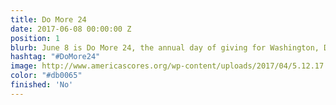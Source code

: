 ```yaml
---
title: Do More 24
date: 2017-06-08 00:00:00 Z
position: 1
blurb: June 8 is Do More 24, the annual day of giving for Washington, DC, area nonprofits.
hashtag: "#DoMore24"
image: http://www.americascores.org/wp-content/uploads/2017/04/5.12.17.jpg
color: "#db0065"
finished: 'No'
---
```


